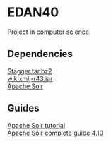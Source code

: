 EDAN40
======

Project in computer science.

## Dependencies

[Stagger.tar.bz2](http://mumin.ling.su.se/projects/stagger/snapshot.tar.bz2)  
[wikixmlj-r43.jar](https://wikixmlj.googlecode.com/files/wikixmlj-r43.jar)  
[Apache Solr](http://lucene.apache.org/solr/mirrors-solr-latest-redir.html?)

## Guides

[Apache Solr tutorial](http://lucene.apache.org/solr/4_10_2/tutorial.html)  
[Apache Solr complete guide 4.10](http://archive.apache.org/dist/lucene/solr/ref-guide/apache-solr-ref-guide-4.10.pdf)

